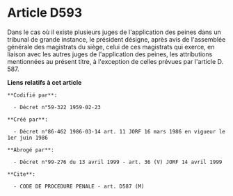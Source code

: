 # Article D593

Dans le cas où il existe plusieurs juges de l'application des peines dans un tribunal de grande instance, le président
désigne, après avis de l'assemblée générale des magistrats du siège, celui de ces magistrats qui exerce, en liaison avec les
autres juges de l'application des peines, les attributions mentionnées au présent titre, à l'exception de celles prévues par
l'article D. 587.

**Liens relatifs à cet article**

	**Codifié par**:

	  - Décret n°59-322 1959-02-23

	**Créé par**:

	  - Décret n°86-462 1986-03-14 art. 11 JORF 16 mars 1986 en vigueur le 1er juin 1986

	**Abrogé par**:

	  - Décret n°99-276 du 13 avril 1999 - art. 36 (V) JORF 14 avril 1999

	**Cite**:

	  - CODE DE PROCEDURE PENALE - art. D587 (M)
